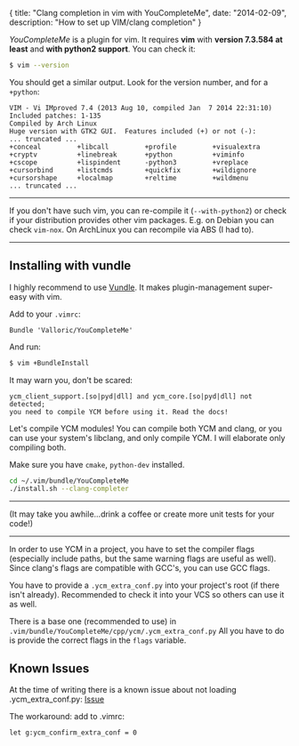 {
  title: "Clang completion in vim with YouCompleteMe",
  date: "2014-02-09",
  description: "How to set up VIM/clang completion"
}

*YouCompleteMe* is a plugin for vim. It requires **vim** with **version 7.3.584 at least** and **with python2 support**.
You can check it:
```bash
$ vim --version
```

You should get a similar output. Look for the version number, and for a ```+python```:
```
VIM - Vi IMproved 7.4 (2013 Aug 10, compiled Jan  7 2014 22:31:10)
Included patches: 1-135
Compiled by Arch Linux
Huge version with GTK2 GUI.  Features included (+) or not (-):
... truncated ...
+conceal         +libcall         +profile         +visualextra
+cryptv          +linebreak       +python          +viminfo
+cscope          +lispindent      -python3         +vreplace
+cursorbind      +listcmds        +quickfix        +wildignore
+cursorshape     +localmap        +reltime         +wildmenu
... truncated ...
```

- - -
If you don't have such vim, you can re-compile it (```--with-python2```) or check if your distribution provides other
vim packages. E.g. on Debian you can check ```vim-nox```. On ArchLinux you can recompile via ABS (I had to).
- - -

## Installing with vundle ##

I highly recommend to use [Vundle](https://github.com/gmarik/Vundle.vim). It makes plugin-management super-easy with
vim.

Add to your ```.vimrc```:

```
Bundle 'Valloric/YouCompleteMe'
```
And run:
```bash
$ vim +BundleInstall
```

It may warn you, don't be scared:
```
ycm_client_support.[so|pyd|dll] and ycm_core.[so|pyd|dll] not detected;
you need to compile YCM before using it. Read the docs!
```

Let's compile YCM modules! You can compile both YCM and clang, or you can use your system's libclang, and only compile
YCM. I will elaborate only compiling both.

Make sure you have ```cmake```, ```python-dev``` installed.

```bash
cd ~/.vim/bundle/YouCompleteMe
./install.sh --clang-completer
```

- - -
(It may take you awhile...drink a coffee or create more unit tests for your code!)
- - -

In order to use YCM in a project, you have to set the compiler flags (especially include paths, but the same warning
flags are useful as well). Since clang's flags are compatible with GCC's, you can use GCC flags.

You have to provide a ```.ycm_extra_conf.py``` into your project's root (if there isn't already). Recommended to check
it into your VCS so others can use it as well.

There is a base one (recommended to use) in ```.vim/bundle/YouCompleteMe/cpp/ycm/.ycm_extra_conf.py```
All you have to do is provide the correct flags in the ```flags``` variable.

## Known Issues ##

At the time of writing there is a known issue about not loading .ycm_extra_conf.py: [Issue](https://github.com/Valloric/YouCompleteMe/issues/615)

The workaround: add to .vimrc:
```vim
let g:ycm_confirm_extra_conf = 0
```



